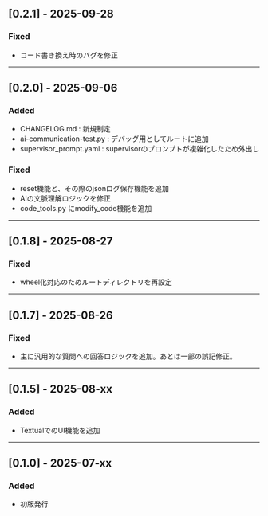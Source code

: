 ## [0.2.1] - 2025-09-28  
    
### Fixed  
- コード書き換え時のバグを修正  
  
---  

## [0.2.0] - 2025-09-06  
  
### Added  
- CHANGELOG.md : 新規制定  
- ai-communication-test.py : デバッグ用としてルートに追加  
- supervisor_prompt.yaml : supervisorのプロンプトが複雑化したため外出し  
  
### Fixed  
- reset機能と、その際のjsonログ保存機能を追加  
- AIの文脈理解ロジックを修正  
- code_tools.py にmodify_code機能を追加
  
---  
  
## [0.1.8] - 2025-08-27  
  
### Fixed  
- wheel化対応のためルートディレクトリを再設定  
  
---  
  
## [0.1.7] - 2025-08-26  
  
### Fixed  
- 主に汎用的な質問への回答ロジックを追加。あとは一部の誤記修正。  
    
---  
  
## [0.1.5] - 2025-08-xx  
  
### Added  
- TextualでのUI機能を追加  
  
---  
  
## [0.1.0] - 2025-07-xx  
  
### Added  
- 初版発行  
